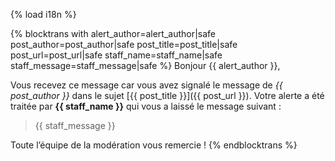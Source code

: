 {% load i18n %}

{% blocktrans with alert_author=alert_author|safe post_author=post_author|safe post_title=post_title|safe post_url=post_url|safe staff_name=staff_name|safe staff_message=staff_message|safe %}
Bonjour {{ alert_author }},

Vous recevez ce message car vous avez signalé le message de *{{ post_author }}* dans le sujet [{{ post_title }}]({{ post_url }}).
Votre alerte a été traitée par **{{ staff_name }}** qui vous a laissé le message suivant :

> {{ staff_message }}

Toute l’équipe de la modération vous remercie !
{% endblocktrans %}
